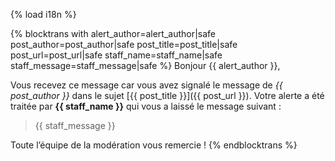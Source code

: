 {% load i18n %}

{% blocktrans with alert_author=alert_author|safe post_author=post_author|safe post_title=post_title|safe post_url=post_url|safe staff_name=staff_name|safe staff_message=staff_message|safe %}
Bonjour {{ alert_author }},

Vous recevez ce message car vous avez signalé le message de *{{ post_author }}* dans le sujet [{{ post_title }}]({{ post_url }}).
Votre alerte a été traitée par **{{ staff_name }}** qui vous a laissé le message suivant :

> {{ staff_message }}

Toute l’équipe de la modération vous remercie !
{% endblocktrans %}
